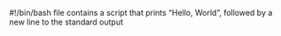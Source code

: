 #!/bin/bash
file contains a script that prints “Hello, World”, followed by a new line to the standard output
